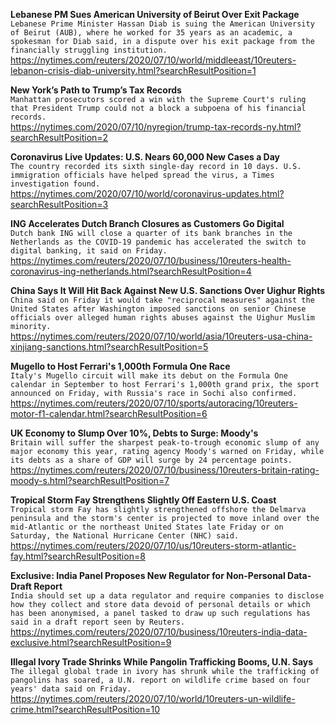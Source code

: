 **Lebanese PM Sues American University of Beirut Over Exit Package**\
`Lebanese Prime Minister Hassan Diab is suing the American University of Beirut (AUB), where he worked for 35 years as an academic, a spokesman for Diab said, in a dispute over his exit package from the financially struggling institution.`\
https://nytimes.com/reuters/2020/07/10/world/middleeast/10reuters-lebanon-crisis-diab-university.html?searchResultPosition=1

**New York’s Path to Trump’s Tax Records**\
`Manhattan prosecutors scored a win with the Supreme Court's ruling that President Trump could not a block a subpoena of his financial records.`\
https://nytimes.com/2020/07/10/nyregion/trump-tax-records-ny.html?searchResultPosition=2

**Coronavirus Live Updates: U.S. Nears 60,000 New Cases a Day**\
`The country recorded its sixth single-day record in 10 days. U.S. immigration officials have helped spread the virus, a Times investigation found.`\
https://nytimes.com/2020/07/10/world/coronavirus-updates.html?searchResultPosition=3

**ING Accelerates Dutch Branch Closures as Customers Go Digital**\
`Dutch bank ING will close a quarter of its bank branches in the Netherlands as the COVID-19 pandemic has accelerated the switch to digital banking, it said on Friday.`\
https://nytimes.com/reuters/2020/07/10/business/10reuters-health-coronavirus-ing-netherlands.html?searchResultPosition=4

**China Says It Will Hit Back Against New U.S. Sanctions Over Uighur Rights**\
`China said on Friday it would take "reciprocal measures" against the United States after Washington imposed sanctions on senior Chinese officials over alleged human rights abuses against the Uighur Muslim minority.`\
https://nytimes.com/reuters/2020/07/10/world/asia/10reuters-usa-china-xinjiang-sanctions.html?searchResultPosition=5

**Mugello to Host Ferrari's 1,000th Formula One Race**\
`Italy's Mugello circuit will make its debut on the Formula One calendar in September to host Ferrari's 1,000th grand prix, the sport announced on Friday, with Russia's race in Sochi also confirmed.`\
https://nytimes.com/reuters/2020/07/10/sports/autoracing/10reuters-motor-f1-calendar.html?searchResultPosition=6

**UK Economy to Slump Over 10%, Debts to Surge: Moody's**\
`Britain will suffer the sharpest peak-to-trough economic slump of any major economy this year, rating agency Moody's warned on Friday, while its debts as a share of GDP will surge by 24 percentage points.`\
https://nytimes.com/reuters/2020/07/10/business/10reuters-britain-rating-moody-s.html?searchResultPosition=7

**Tropical Storm Fay Strengthens Slightly Off Eastern U.S. Coast**\
`Tropical storm Fay has slightly strengthened offshore the Delmarva peninsula and the storm's center is projected to move inland over the mid-Atlantic or the northeast United States late Friday or on Saturday, the National Hurricane Center (NHC) said.`\
https://nytimes.com/reuters/2020/07/10/us/10reuters-storm-atlantic-fay.html?searchResultPosition=8

**Exclusive: India Panel Proposes New Regulator for Non-Personal Data-Draft Report**\
`India should set up a data regulator and require companies to disclose how they collect and store data devoid of personal details or which has been anonymised, a panel tasked to draw up such regulations has said in a draft report seen by Reuters.`\
https://nytimes.com/reuters/2020/07/10/business/10reuters-india-data-exclusive.html?searchResultPosition=9

**Illegal Ivory Trade Shrinks While Pangolin Trafficking Booms, U.N. Says**\
`The illegal global trade in ivory has shrunk while the trafficking of pangolins has soared, a U.N. report on wildlife crime based on four years' data said on Friday.`\
https://nytimes.com/reuters/2020/07/10/world/10reuters-un-wildlife-crime.html?searchResultPosition=10

